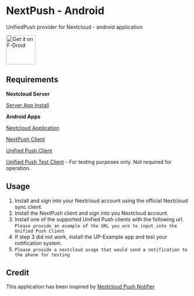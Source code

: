 # NextPush - Android
UnifiedPush provider for Nextcloud - android application 

[<img src="https://fdroid.gitlab.io/artwork/badge/get-it-on.png"
     alt="Get it on F-Droid"
     height="80">](https://f-droid.org/packages/org.unifiedpush.distributor.nextpush/)
## Requirements
**Nextcloud Server**

[Server App Install](https://github.com/UP-NextPush/server-app)

**Android Apps**

[Nextcloud Application](https://f-droid.org/packages/com.nextcloud.client/)

[NextPush Client](https://f-droid.org/en/packages/org.unifiedpush.distributor.nextpush/)

[Unified Push Client](https://unifiedpush.org/users/apps/)

[Unified Push Test Client](https://f-droid.org/en/packages/org.unifiedpush.example/) - For testing purposes only. Not required for operation.

## Usage

1. Install and sign into your Nextcloud account using the official Nextcloud sync client.
2. Install the NextPush client and sign into you Nextcloud account.
3. Install one of the supported Unified Push clients with the following url.
`Please provide an example of the URL you are to input into the Unified Push Client`
4. If step 3 did not work, install the UP-Example app and test your notification system.
5. `Please provide a nextcloud usage that would send a notification to the phone for testing`

## Credit
This application has been inspired by [Nextcloud Push Notifier](https://gitlab.com/Nextcloud-Push/nextcloud-push-notifier)
